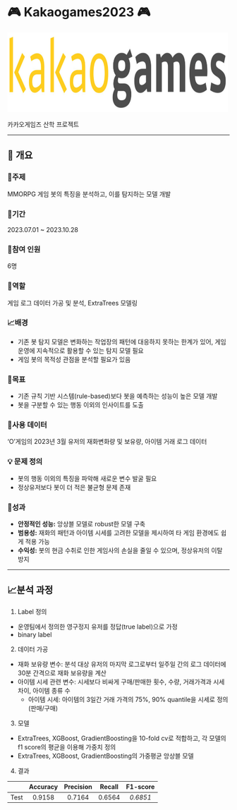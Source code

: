 # :video_game: Kakaogames2023 :video_game:

<img src="./images/카겜.jpeg" width="500" height="180"/>

카카오게임즈 산학 프로젝트

----------------------

## :book: 개요

### :dart:주제

MMORPG 게임 봇의 특징을 분석하고, 이를 탐지하는 모델 개발

### :calendar:기간
2023.07.01 ~ 2023.10.28

### :busts_in_silhouette:참여 인원
6명

### :memo:역할
게임 로그 데이터 가공 및 분석, ExtraTrees 모델링

### :chart_with_upwards_trend:배경
- 기존 봇 탐지 모델은 변화하는 작업장의 패턴에 대응하지 못하는 한계가 있어, 게임 운영에 지속적으로 활용할 수 있는 탐지 모델 필요
- 게임 봇의 목적성 관점을 분석할 필요가 있음

### :triangular_flag_on_post:목표
- 기존 규칙 기반 시스템(rule-based)보다 봇을 예측하는 성능이 높은 모델 개발
- 봇을 구분할 수 있는 행동 이외의 인사이트를 도출 

### :open_file_folder:사용 데이터
‘O’게임의 2023년 3월 유저의 재화변화량 및 보유량, 아이템 거래 로그 데이터


### :bulb: 문제 정의
- 봇의 행동 이외의 특징을 파악해 새로운 변수 발굴 필요
- 정상유저보다 봇이 더 적은 불균형 문제 존재

### :crown:성과

- **안정적인 성능:** 앙상블 모델로 robust한 모델 구축
- **범용성:** 재화의 패턴과 아이템 시세를 고려한 모델을 제시하여 타 게임 환경에도 쉽게 적용 가능
- **수익성:** 봇의 현금 수취로 인한 게임사의 손실을 줄일 수 있으며, 정상유저의 이탈 방지


---------

## :chart_with_upwards_trend:분석 과정

1. Label 정의
- 운영팀에서 정의한 영구정지 유저를 정답(true label)으로 가정
- binary label

2. 데이터 가공
- 재화 보유량 변수: 분석 대상 유저의 마지막 로그로부터 일주일 간의 로그 데이터에 30분 간격으로 재화 보유량을 계산
- 아이템 시세 관련 변수: 시세보다 비싸게 구매/판매한 횟수, 수량, 거래가격과 시세 차이, 아이템 종류 수
  - 아이템 시세: 아이템의 3일간 거래 가격의 75%, 90% quantile을 시세로 정의(판매/구매)
  
3. 모델
- ExtraTrees, XGBoost, GradientBoosting을 10-fold cv로 적합하고, 각 모델의 f1 score의 평균을 이용해 가중치 정의
- ExtraTrees, XGBoost, GradientBoosting의 가중평균 앙상블 모델

4. 결과

||Accuracy|Precision|Recall|F1-score|
|:---:|:---:|:---:|:---:|:---:|
|Test|0.9158|0.7164|0.6564|*0.6851*|
